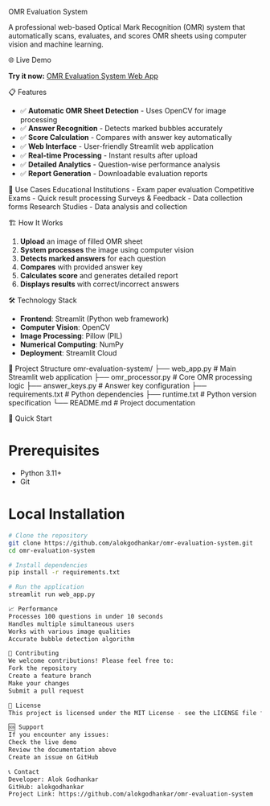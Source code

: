 OMR Evaluation System

A professional web-based Optical Mark Recognition (OMR) system that automatically scans, evaluates, and scores OMR sheets using computer vision and machine learning.

 🌐 Live Demo

**Try it now:** [OMR Evaluation System Web App](https://alokgodhankar-omr-evaluation-system.streamlit.app)

📋 Features

- ✅ **Automatic OMR Sheet Detection** - Uses OpenCV for image processing
- ✅ **Answer Recognition** - Detects marked bubbles accurately
- ✅ **Score Calculation** - Compares with answer key automatically
- ✅ **Web Interface** - User-friendly Streamlit web application
- ✅ **Real-time Processing** - Instant results after upload
- ✅ **Detailed Analytics** - Question-wise performance analysis
- ✅ **Report Generation** - Downloadable evaluation reports

🎯 Use Cases
Educational Institutions - Exam paper evaluation
Competitive Exams - Quick result processing
Surveys & Feedback - Data collection forms
Research Studies - Data analysis and collection

🏗️ How It Works

1. **Upload** an image of filled OMR sheet
2. **System processes** the image using computer vision
3. **Detects marked answers** for each question
4. **Compares** with provided answer key
5. **Calculates score** and generates detailed report
6. **Displays results** with correct/incorrect answers

 🛠️ Technology Stack
- **Frontend**: Streamlit (Python web framework)
- **Computer Vision**: OpenCV
- **Image Processing**: Pillow (PIL)
- **Numerical Computing**: NumPy
- **Deployment**: Streamlit Cloud

📁 Project Structure
omr-evaluation-system/
├── web_app.py # Main Streamlit web application
├── omr_processor.py # Core OMR processing logic
├── answer_keys.py # Answer key configuration
├── requirements.txt # Python dependencies
├── runtime.txt # Python version specification
└── README.md # Project documentation


🚀 Quick Start

# Prerequisites
- Python 3.11+
- Git

# Local Installation
```bash
# Clone the repository
git clone https://github.com/alokgodhankar/omr-evaluation-system.git
cd omr-evaluation-system

# Install dependencies
pip install -r requirements.txt

# Run the application
streamlit run web_app.py

📈 Performance
Processes 100 questions in under 10 seconds
Handles multiple simultaneous users
Works with various image qualities
Accurate bubble detection algorithm

🤝 Contributing
We welcome contributions! Please feel free to:
Fork the repository
Create a feature branch
Make your changes
Submit a pull request

📝 License
This project is licensed under the MIT License - see the LICENSE file for details.

🆘 Support
If you encounter any issues:
Check the live demo
Review the documentation above
Create an issue on GitHub

📞 Contact
Developer: Alok Godhankar
GitHub: alokgodhankar
Project Link: https://github.com/alokgodhankar/omr-evaluation-system
